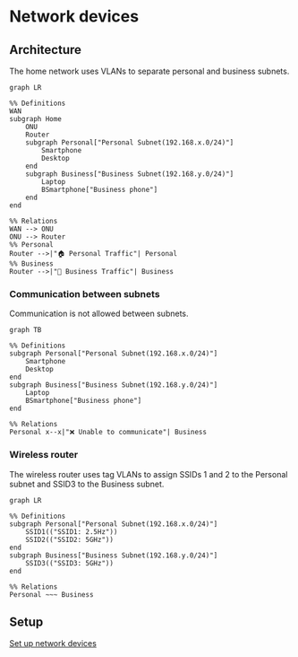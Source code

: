 # Network devices

## Architecture

The home network uses VLANs to separate personal and business subnets.

```mermaid
graph LR

%% Definitions
WAN
subgraph Home
    ONU
    Router
    subgraph Personal["Personal Subnet(192.168.x.0/24)"]
        Smartphone
        Desktop
    end
    subgraph Business["Business Subnet(192.168.y.0/24)"]
        Laptop
        BSmartphone["Business phone"]
    end
end

%% Relations
WAN --> ONU
ONU --> Router
%% Personal
Router -->|"🏠 Personal Traffic"| Personal
%% Business
Router -->|"🏢 Business Traffic"| Business
```

### Communication between subnets

Communication is not allowed between subnets.

```mermaid
graph TB

%% Definitions
subgraph Personal["Personal Subnet(192.168.x.0/24)"]
    Smartphone
    Desktop
end
subgraph Business["Business Subnet(192.168.y.0/24)"]
    Laptop
    BSmartphone["Business phone"]
end

%% Relations
Personal x--x|"❌ Unable to communicate"| Business
```

### Wireless router

The wireless router uses tag VLANs to assign SSIDs 1 and 2 to the Personal subnet and SSID3 to the Business subnet.

```mermaid
graph LR

%% Definitions
subgraph Personal["Personal Subnet(192.168.x.0/24)"]
    SSID1(("SSID1: 2.5Hz"))
    SSID2(("SSID2: 5GHz"))
end
subgraph Business["Business Subnet(192.168.y.0/24)"]
    SSID3(("SSID3: 5GHz"))
end

%% Relations
Personal ~~~ Business
```

## Setup

[Set up network devices](/docs/networks/setup.md)
